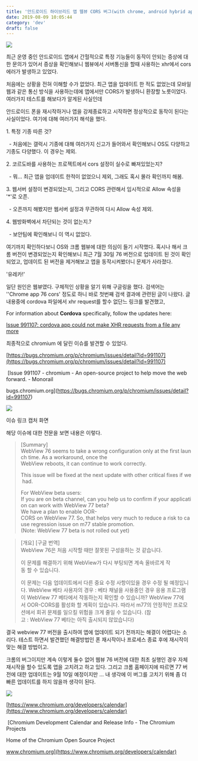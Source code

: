 ```yaml
---
title: '안드로이드 하이브리드 앱 웹뷰 CORS 버그(with chrome, android hybrid app webview cors bug)'
date: 2019-08-09 10:05:44
category: 'dev'
draft: false
---
```


![](https://blog.kakaocdn.net/dn/xvJyO/btqxnnhZNOA/pp29oixxLwiFKMvgsdvb91/img.png)

최근 운영 중인 안드로이드 앱에서 간헐적으로 특정 기능들이 동작이 안되는 증상에 대한 문의가 있어서 증상을 확인해보니 웹뷰에서 서버통신을 할때 사용하는 xhr에서 cors 에러가 발생하고 있었다. 

처음에는 상황을 전혀 이해할 수가 없었다. 최근 앱을 업데이트 한 적도 없었는데 모바일 웹과 같은 통신 방식을 사용하는데에 앱에서만 CORS가 발생하니 환장할 노릇이었다. 여러가지 테스트를 해보다가 알게된 사실인데 

안드로이드 폰을 재시작하거나 앱을 강제종료하고 시작하면 정상적으로 동작이 된다는 사실이었다. 여기에 대해 여러가지 해석을 했다.

1\. 특정 기종 따른 것?

  - 처음에는 갤럭시 기종에 대해 여러가지 신고가 들어와서 확인해보니 OS도 다양하고 기종도 다양했다. 이 경우는 제외.

2\. 코르도바를 사용하는 프로젝트에서 cors 설정이 실수로 빠져있었는지?

  - 뭐... 최근 앱을 업데이트 한적이 없었으니 제외, 그래도 혹시 몰라 확인까지 해봄.

3\. 웹서버 설정이 변경되었는지, 그리고 CORS 관련해서 임시적으로 Allow 속성을 '\*'로 오픈.

  - 오픈까지 해봤지만 웹서버 설정과 무관하여 다시 Allow 속성 제외.

4\. 웹방화벽에서 차단되는 것이 없는지.?

  - 보안팀에 확인해보니 이 역시 없었다. 

여기까지 확인하다보니 OS와 크롬 웹뷰에 대한 의심이 들기 시작했다. 혹시나 해서 크롬 버전이 변경되었는지 확인해보니 최근 7월 30일 76 버전으로 업데이트 된 것이 확인되었고, 업데이트 된 버전을 제거해보고 앱을 동작시켜봤더니 문제가 사라졌다. 

'유레카!'

일단 원인은 웹뷰였다. 구체적인 상황을 알기 위해 구글링을 했다. 검색어는 ''Chrome app 76 cors' 정도로 하니 바로 첫번째 검색 결과에 관련된 글이 나왔다. 글 내용중에 cordova 파일에서 xhr request를 할수 없단느 링크를 발견했고,

For information about **Cordova** specifically, follow the updates here:

[Issue 991107: cordova app could not make XHR requests from a file any more](https://bugs.chromium.org/p/chromium/issues/detail?id=991107)

최종적으로 chromium 에 달린 이슈를 발견할 수 있었다.

[https://bugs.chromium.org/p/chromium/issues/detail?id=991107](https://bugs.chromium.org/p/chromium/issues/detail?id=991107)

 [Issue 991107 - chromium - An open-source project to help move the web forward. - Monorail

bugs.chromium.org](https://bugs.chromium.org/p/chromium/issues/detail?id=991107)

![](https://blog.kakaocdn.net/dn/bwRNQo/btqxkVN1Jy1/nZECi1KsIwrp2436GQlVEK/img.png)

이슈 링크 캡처 화면

해당 이슈에 대한 전문을 보면 내용은 이렇다. 

> \[Summary\]  
> WebView 76 seems to take a wrong configuration only at the first launch time. As a workaround, once the   
> WebView reboots, it can continue to work correctly.  
>   
> This issue will be fixed at the next update with other critical fixes if we had.  
>   
> For WebView beta users:  
> If you are on beta channel, can you help us to confirm if your application can work with WebView 77 beta?  
> We have a plan to enable OOR-CORS on WebView 77. So, that helps very much to reduce a risk to cause regression issue on m77 stable promotion.  
> (Note: WebView 77 beta is not rolled out yet)

> \[개요\] \[구글 번역\]  
> WebView 76은 처음 시작할 때만 잘못된 구성을하는 것 같습니다.   
>   
> 이 문제를 해결하기 위해 WebView가 다시 부팅되면 계속 올바르게 작동 할 수 있습니다.   
>   
> 이 문제는 다음 업데이트에서 다른 중요 수정 사항이있을 경우 수정 될 예정입니다. WebView 베타 사용자의 경우 : 베타 채널을 사용중인 경우 응용 프로그램이 WebView 77 베타에서 작동하는지 확인할 수 있습니까? WebView 77에서 OOR-CORS를 활성화 할 계획이 있습니다. 따라서 m77의 안정적인 프로모션에서 회귀 문제를 일으킬 위험을 크게 줄일 수 있습니다. (참고 : WebView 77 베타는 아직 출시되지 않았습니다)

결국 webview 77 버전을 출시하여 앱에 업데이트 되기 전까지는 해결이 어렵다는 소리다. 테스트 하면서 발견했던 해결방법인 폰 재시작이나 프로세스 종료 후에 재시작이 맞는 해결 방법이고.

크롬의 버그이지만 계속 이렇게 둘수 없어 웹뷰 76 버전에 대한 최초 실행인 경우 자체 재시작을 할수 있도록 앱을 고치려고 하고 있다. 그리고 크롬 홈페이지에 따르면 77 버전에 대한 업데이트는 9월 10일 예정이지만 ... 내 생각에 이 버그를 고치기 위해 좀 더 빠른 업데이트를 하지 않을까 생각이 된다. 

![](https://blog.kakaocdn.net/dn/bzPxwI/btqxj1gCLoI/PWTRo1RxcBTx0pBK7ckadK/img.png)

[https://www.chromium.org/developers/calendar](https://www.chromium.org/developers/calendar)

 [Chromium Development Calendar and Release Info - The Chromium Projects

Home of the Chromium Open Source Project

www.chromium.org](https://www.chromium.org/developers/calendar)

